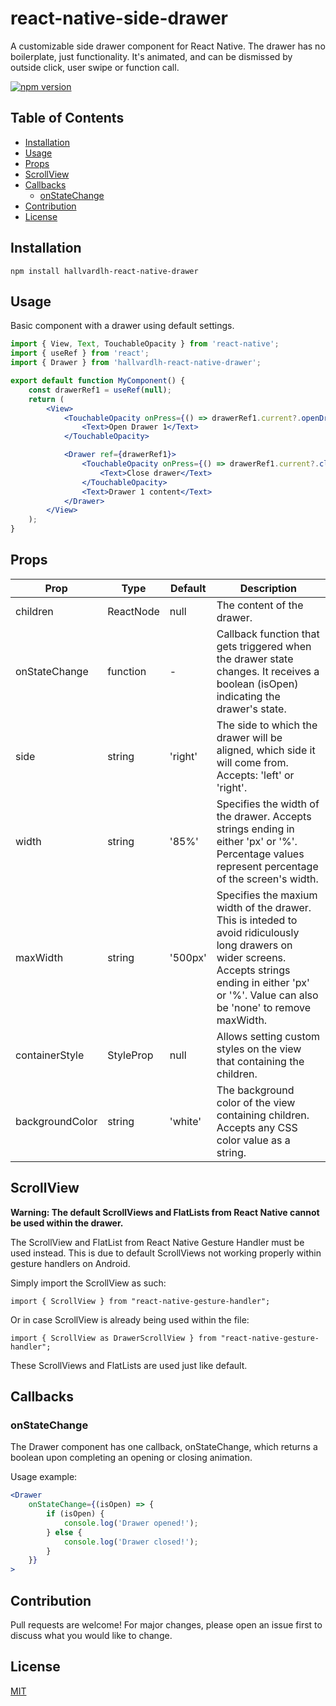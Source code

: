 # react-native-side-drawer

A customizable side drawer component for React Native. The drawer has no boilerplate, just functionality. It's animated, and can be dismissed by outside click, user swipe or function call.

[![npm version](https://badge.fury.io/js/hallvardlh-react-native-drawer.svg)](https://badge.fury.io/js/hallvardlh-react-native-drawer)

## Table of Contents

- [Installation](#installation)
- [Usage](#usage)
- [Props](#props)
- [ScrollView](#scrollview)
- [Callbacks](#callbacks)
    * [onStateChange](#onstatechange)
- [Contribution](#contribution)
- [License](#license)

## Installation

```
npm install hallvardlh-react-native-drawer
```

## Usage
Basic component with a drawer using default settings.
```jsx
import { View, Text, TouchableOpacity } from 'react-native';
import { useRef } from 'react';
import { Drawer } from 'hallvardlh-react-native-drawer';

export default function MyComponent() {
    const drawerRef1 = useRef(null);
    return (
        <View>
            <TouchableOpacity onPress={() => drawerRef1.current?.openDrawer()}>
                <Text>Open Drawer 1</Text>
            </TouchableOpacity>

            <Drawer ref={drawerRef1}>
                <TouchableOpacity onPress={() => drawerRef1.current?.closeDrawer()}>
                    <Text>Close drawer</Text>
                </TouchableOpacity>
                <Text>Drawer 1 content</Text>
            </Drawer>
        </View>
    );
}
```

## Props
| Prop           | Type           | Default       | Description
| ------------   | -------------- | ------------- | -
| children       | ReactNode      | null          | The content of the drawer.
| onStateChange   | function| -             | Callback function that gets triggered when the drawer state changes. It receives a boolean (isOpen) indicating the drawer's state. |
| side           | string         | 'right'       | The side to which the drawer will be aligned, which side it will come from. Accepts: 'left' or 'right'.
| width          | string         | '85%'         | Specifies the width of the drawer. Accepts strings ending in either 'px' or '%'. Percentage values represent percentage of the screen's width.
| maxWidth       | string         | '500px'       | Specifies the maxium width of the drawer. This is inteded to avoid ridiculously long drawers on wider screens. Accepts strings ending in either 'px' or '%'. Value can also be 'none' to remove maxWidth.
| containerStyle | StyleProp       | null         | Allows setting custom styles on the view that containing the children.
| backgroundColor | string         | 'white'      | The background color of the view containing children. Accepts any CSS color value as a string.

## ScrollView
**Warning: The default ScrollViews and FlatLists from React Native cannot be used within the drawer.**

The ScrollView and FlatList from React Native Gesture Handler must be used instead. This is due to default ScrollViews not working properly within gesture handlers on Android.

Simply import the ScrollView as such:
```
import { ScrollView } from "react-native-gesture-handler";
```
Or in case ScrollView is already being used within the file: 
```
import { ScrollView as DrawerScrollView } from "react-native-gesture-handler";
```

These ScrollViews and FlatLists are used just like default.

## Callbacks
### onStateChange
The Drawer component has one callback, onStateChange, which returns a boolean upon completing an opening or closing animation.

Usage example:
```jsx
<Drawer 
    onStateChange={(isOpen) => {
        if (isOpen) {
            console.log('Drawer opened!');
        } else {
            console.log('Drawer closed!');
        }
    }}
>
```

## Contribution
Pull requests are welcome! For major changes, please open an issue first to discuss what you would like to change.

## License
[MIT](https://choosealicense.com/licenses/mit/)

